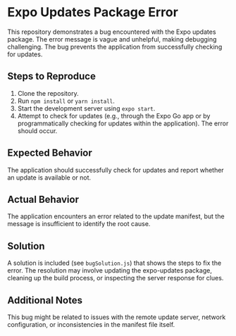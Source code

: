 # Expo Updates Package Error

This repository demonstrates a bug encountered with the Expo updates package. The error message is vague and unhelpful, making debugging challenging.  The bug prevents the application from successfully checking for updates.

## Steps to Reproduce

1. Clone the repository.
2. Run `npm install` or `yarn install`.
3. Start the development server using `expo start`.
4. Attempt to check for updates (e.g., through the Expo Go app or by programmatically checking for updates within the application). The error should occur.

## Expected Behavior

The application should successfully check for updates and report whether an update is available or not.

## Actual Behavior

The application encounters an error related to the update manifest, but the message is insufficient to identify the root cause.

## Solution

A solution is included (see `bugSolution.js`) that shows the steps to fix the error.  The resolution may involve updating the expo-updates package, cleaning up the build process, or inspecting the server response for clues.

## Additional Notes

This bug might be related to issues with the remote update server, network configuration, or inconsistencies in the manifest file itself.